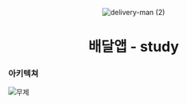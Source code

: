 <div align="center">

![delivery-man (2)](https://user-images.githubusercontent.com/68545018/188453349-bf4cb5d2-6c1d-4911-ace7-791a323d1ccb.png)
# 배달앱 - study

</div>


<h3> 아키텍쳐 </h3>

![무제](https://user-images.githubusercontent.com/68545018/188452754-466d42af-13f8-4577-8953-16a13802ef50.png)
